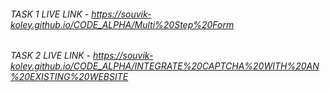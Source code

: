 ###### TASK 1 LIVE LINK - https://souvik-koley.github.io/CODE_ALPHA/Multi%20Step%20Form
###### TASK 2 LIVE LINK - https://souvik-koley.github.io/CODE_ALPHA/INTEGRATE%20CAPTCHA%20WITH%20AN%20EXISTING%20WEBSITE

